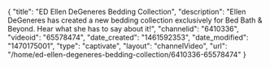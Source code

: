{
    "title": "ED Ellen DeGeneres Bedding Collection",
    "description": "Ellen DeGeneres has created a new bedding collection exclusively for Bed Bath & Beyond. Hear what she has to say about it!",
    "channelid": "6410336",
    "videoid": "65578474",
    "date_created": "1461592353",
    "date_modified": "1470175001",
    "type": "captivate",
    "layout": "channelVideo",
    "url": "\/home\/ed-ellen-degeneres-bedding-collection\/6410336-65578474"
}